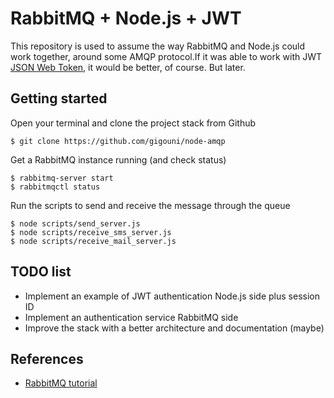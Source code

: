 # RabbitMQ + Node.js + JWT

This repository is used to assume the way RabbitMQ and Node.js could work 
together, around some AMQP protocol.If it was able to work with JWT 
[JSON Web Token](https://jwt.io/), it would be better, of course. But later.

##  Getting started

Open your terminal and clone the project stack from Github

```shell
$ git clone https://github.com/gigouni/node-amqp
```

Get a RabbitMQ instance running (and check status)

```shell
$ rabbitmq-server start
$ rabbitmqctl status
```

Run the scripts to send and receive the message through the queue

```shell
$ node scripts/send_server.js
$ node scripts/receive_sms_server.js
$ node scripts/receive_mail_server.js
```

## TODO list

* Implement an example of JWT authentication Node.js side plus session ID
* Implement an authentication service RabbitMQ side
* Improve the stack with a better architecture and documentation (maybe)

## References

* [RabbitMQ tutorial](https://www.rabbitmq.com/tutorials/tutorial-one-javascript.html)